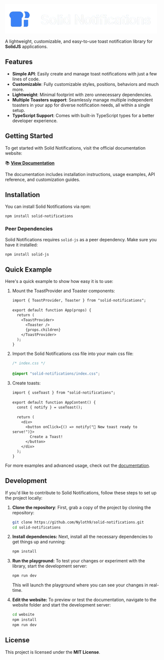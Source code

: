 <img src="./playground/assets/SNLogo-no-bg.png" alt="toast" width="auto" />



A lightweight, customizable, and easy-to-use toast notification library for **SolidJS** applications.

## Features

- **Simple API**: Easily create and manage toast notifications with just a few lines of code.
- **Customizable**: Fully customizable styles, positions, behaviors and much more.
- **Lightweight**: Minimal footprint with zero unnecessary dependencies.
- **Multiple Toasters support**: Seamlessly manage multiple independent toasters in your app for diverse notification needs, all within a single setup.
- **TypeScript Support**: Comes with built-in TypeScript types for a better developer experience.

## Getting Started

To get started with Solid Notifications, visit the official documentation website:

📚 **[View Documentation](https://solid-notifications.vercel.app/)**

The documentation includes installation instructions, usage examples, API reference, and customization guides.

## Installation

You can install Solid Notifications via npm:

```bash
npm install solid-notifications
```

### Peer Dependencies

Solid Notifications requires `solid-js` as a peer dependency. Make sure you have it installed:

```bash
npm install solid-js
```

## Quick Example

Here's a quick example to show how easy it is to use:

1. Mount the ToastProvider and Toaster components:

   ```tsx
   import { ToastProvider, Toaster } from "solid-notifications";

   export default function App(props) {
     return (
       <ToastProvider>
         <Toaster />
         {props.children}
       </ToastProvider>
     );
   }
   ```

2. Import the Solid Notifications css file into your main css file:

   ```css
   /* index.css */

   @import "solid-notifications/index.css";
   ```

3. Create toasts:

   ```tsx
   import { useToast } from "solid-notifications";

   export default function AppContent() {
     const { notify } = useToast();

     return (
       <div>
         <button onClick={() => notify("🚀 New toast ready to serve!")}>
           Create a Toast!
         </button>
       </div>
     );
   }
   ```

For more examples and advanced usage, check out the [documentation](https://solid-notifications.vercel.app/).

## Development

If you'd like to contribute to Solid Notifications, follow these steps to set up the project locally:

1. **Clone the repository**:
   First, grab a copy of the project by cloning the repository:

   ```bash
   git clone https://github.com/Nyloth9/solid-notifications.git
   cd solid-notifications
   ```

2. **Install dependencies:** Next, install all the necessary dependencies to get things up and running:

   ```bash
   npm install
   ```

3. **Run the playground:** To test your changes or experiment with the library, start the development server:

   ```bash
   npm run dev
   ```

   This will launch the playground where you can see your changes in real-time.

4. **Edit the website:** To preview or test the documentation, navigate to the website folder and start the development server:

   ```bash
   cd website
   npm install
   npm run dev
   ```

## License

This project is licensed under the **MIT License**.
